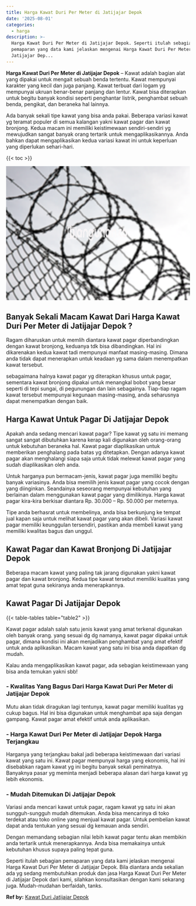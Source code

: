 ```yaml
---
title: Harga Kawat Duri Per Meter di Jatijajar Depok
date: '2025-08-01'
categories:
  - harga
description: >-
  Harga Kawat Duri Per Meter di Jatijajar Depok. Seperti itulah sebagian
  pemaparan yang data kami jelaskan mengenai Harga Kawat Duri Per Meter di
  Jatijajar Dep...
---
```


**Harga Kawat Duri Per Meter di Jatijajar Depok** – Kawat adalah bagian alat yang dipakai untuk mengait sebuah benda tertentu. Kawat mempunyai karakter yang kecil dan juga panjang. Kawat terbuat dari logam yg mempunyai ukruan benar-benar panjang dan lentur. Kawat bisa diterapkan untuk begitu banyak kondisi seperti penghantar listrik, penghambat sebuah benda, pengikat, dan beraneka hal lainnya.

Ada banyak sekali tipe kawat yang bisa anda pakai. Beberapa variasi kawat yg teramat populer di semua kalangan yakni kawat pagar dan kawat bronjong. Kedua macam ini memiliki keistimewaan sendiri-sendiri yg mewujudkan sangat banyak orang tertarik untuk mengaplikasikannya. Anda bahkan dapat mengaplikasikan kedua variasi kawat ini untuk keperluan yang diperlukan sehari-hari.

{{< toc >}}

![Harga Kawat Duri Per Meter di Jatijajar Depok](/images/jual-kawat-murah39.png)

## Banyak Sekali Macam Kawat Dari Harga Kawat Duri Per Meter di Jatijajar Depok ?

Ragam diharuskan untuk memlih diantara kawat pagar diperbandingkan dengan kawat bronjong, keduanya tdk bisa dibandingkan. Hal ini dikarenakan kedua kawat tadi mempunyai manfaat masing-masing. Dimana anda tidak dapat menerapkan untuk keadaan yg sama dalam menempatkan kawat tersebut.

sebagaimana halnya kawat pagar yg diterapkan khusus untuk pagar, sementara kawat bronjong dipakai untuk menangkal bobot yang besar seperti di tepi sungai, di pegunungan dan lain sebagainya. Tiap-tiap ragam kawat tersebut mempunyai kegunaan masing-masing, anda seharusnya dapat menempatkan dengan baik.

## Harga Kawat Untuk Pagar Di Jatijajar Depok

Apakah anda sedang mencari kawat pagar? Tipe kawat yg satu ini memang sangat sangat dibutuhkan karena kerap kali digunakan oleh orang-orang untuk kebutuhan beraneka hal. Kawat pagar diaplikasikan untuk memberikan penghalang pada batas yg ditetapkan. Dengan adanya kawat pagar akan menghalangi siapa saja untuk tidak melewat kawat pagar yang sudah diaplikasikan oleh anda.

Untuk harganya pun bermacam-jenis, kawat pagar juga memiliki begitu banyak variasinya. Anda bisa memilih jenis kawat pagar yang cocok dengan yang diinginkan. Seandainya seseorang mempunyai kebutuhan yang berlainan dalam menggunakan kawat pagar yang dimilikinya. Harga kawat pagar kira-kira berkisar diantara Rp. 30.000 – Rp. 50.000 per meternya.

Tipe anda berhasrat untuk membelinya, anda bisa berkunjung ke tempat jual kapan saja untuk melihat kawat pagar yang akan dibeli. Variasi kawat pagar memiliki keunggulan tersendiri, pastikan anda membeli kawat yang memiliki kwalitas bagus dan unggul.

## Kawat Pagar dan Kawat Bronjong Di Jatijajar Depok

Beberapa macam kawat yang paling tak jarang digunakan yakni kawat pagar dan kawat bronjong. Kedua tipe kawat tersebut memiliki kualitas yang amat tepat guna sekiranya anda menerapkannya.

## Kawat Pagar Di Jatijajar Depok

{{< table-tables table="table2" >}}

Kawat pagar adalah salah satu jenis kawat yang amat terkenal digunakan oleh banyak orang. yang sesuai dg dg namanya, kawat pagar dipakai untuk pagar, dimana kondisi ini akan menjadikan penghambat yang amat efektif untuk anda aplikasikan. Macam kawat yang satu ini bisa anda dapatkan dg mudah.

Kalau anda mengaplikasikan kawat pagar, ada sebagian keistimewaan yang bisa anda temukan yakni sbb!

### \- Kwalitas Yang Bagus Dari Harga Kawat Duri Per Meter di Jatijajar Depok

Mutu akan tidak diragukan lagi tentunya, kawat pagar memiliki kualitas yg cukup bagus. Hal ini bisa digunakan untuk menghambat apa saja dengan gampang. Kawat pagar amat efektif untuk anda aplikasikan.

### \- Harga Kawat Duri Per Meter di Jatijajar Depok Harga Terjangkau

Harganya yang terjangkau bakal jadi beberapa keistimewaan dari variasi kawat yang satu ini. Kawat pagar mempunyai harga yang ekonomis, hal ini disebabkan ragam kawat yg ini begitu banyak sekali peminatnya. Banyaknya pasar yg meminta menjadi beberapa alasan dari harga kawat yg lebih ekonomis.

### \- Mudah Ditemukan Di Jatijajar Depok

Variasi anda mencari kawat untuk pagar, ragam kawat yg satu ini akan sungguh-sungguh mudah ditemukan. Anda bisa mencarinya di toko terdekat atau toko online yang menjual kawat pagar. Untuk pembelian kawat dapat anda tentukan yang sesuai dg kemauan anda sendiri.

Dengan memandang sebagian nilai lebih kawat pagar tentu akan membikin anda tertarik untuk menerapkannya. Anda bisa memakainya untuk kebutuhan khusus supaya paling tepat guna.

Seperti itulah sebagian pemaparan yang data kami jelaskan mengenai Harga Kawat Duri Per Meter di Jatijajar Depok. Bila diantara anda sekalian ada yg sedang membutuhkan produk dan jasa Harga Kawat Duri Per Meter di Jatijajar Depok dari kami, silahkan konsultasikan dengan kami sekarang juga. Mudah-mudahan berfaidah, tanks.

**Ref by:** [Kawat Duri Jatijajar Depok](https://id.wikipedia.org/wiki/Kawat)
